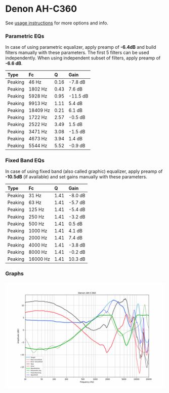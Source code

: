 # Denon AH-C360
See [usage instructions](https://github.com/jaakkopasanen/AutoEq#usage) for more options and info.

### Parametric EQs
In case of using parametric equalizer, apply preamp of **-6.4dB** and build filters manually
with these parameters. The first 5 filters can be used independently.
When using independent subset of filters, apply preamp of **-6.6 dB**.

| Type    | Fc       |    Q | Gain     |
|:--------|:---------|:-----|:---------|
| Peaking | 46 Hz    | 0.16 | -7.8 dB  |
| Peaking | 1802 Hz  | 0.43 | 7.6 dB   |
| Peaking | 5928 Hz  | 0.95 | -11.5 dB |
| Peaking | 9913 Hz  | 1.11 | 5.4 dB   |
| Peaking | 18409 Hz | 0.21 | 6.1 dB   |
| Peaking | 1722 Hz  | 2.57 | -0.5 dB  |
| Peaking | 2522 Hz  | 3.49 | 1.5 dB   |
| Peaking | 3471 Hz  | 3.08 | -1.5 dB  |
| Peaking | 4673 Hz  | 3.94 | 1.4 dB   |
| Peaking | 5544 Hz  | 5.52 | -0.9 dB  |

### Fixed Band EQs
In case of using fixed band (also called graphic) equalizer, apply preamp of **-10.5dB**
(if available) and set gains manually with these parameters.

| Type    | Fc       |    Q | Gain    |
|:--------|:---------|:-----|:--------|
| Peaking | 31 Hz    | 1.41 | -8.0 dB |
| Peaking | 63 Hz    | 1.41 | -5.7 dB |
| Peaking | 125 Hz   | 1.41 | -5.4 dB |
| Peaking | 250 Hz   | 1.41 | -3.2 dB |
| Peaking | 500 Hz   | 1.41 | 0.5 dB  |
| Peaking | 1000 Hz  | 1.41 | 4.1 dB  |
| Peaking | 2000 Hz  | 1.41 | 7.4 dB  |
| Peaking | 4000 Hz  | 1.41 | -3.8 dB |
| Peaking | 8000 Hz  | 1.41 | -0.2 dB |
| Peaking | 16000 Hz | 1.41 | 10.3 dB |

### Graphs
![](./Denon%20AH-C360.png)